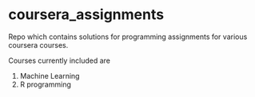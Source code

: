 coursera_assignments
====================

Repo which contains solutions for programming assignments for various coursera courses.

Courses currently included are
1) Machine Learning
2) R programming
